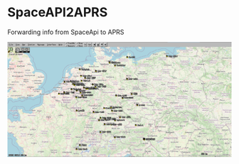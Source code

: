 # SpaceAPI2APRS
Forwarding info from SpaceApi to APRS

![Image showing XASTI-map with Hackerspace](./img/spaces_in_aprs.png)

